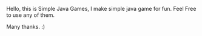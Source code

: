 Hello, this is Simple Java Games, I make simple java game for fun. Feel Free to use any of them.

Many thanks. :)

